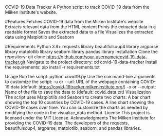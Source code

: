 COVID-19 Data Tracker
A Python script to track COVID-19 data from the Milken Institute's website.

#Features
Fetches COVID-19 data from the Milken Institute's website
Extracts relevant data from the HTML content
Prints the extracted data in a readable format
Saves the extracted data to a file
Visualizes the extracted data using Matplotlib and Seaborn

#Requirements
Python 3.8+
requests library
beautifulsoup4 library
argparse library
matplotlib library
seaborn library
pandas library
Installation
Clone the repository: git clone https://github.com/your-username/covid-19-data-tracker.git
Navigate to the project directory: cd covid-19-data-tracker
Install the requirements: pip install -r requirements.txt

Usage
Run the script: python covid19.py
Use the command-line arguments to customize the script:
-u or --url: URL of the webpage containing COVID-19 data (default: https://covid-19tracker.milkeninstitute.org/)
-o or --output: Name of the file to save the data to (default: covid_data.txt)
Visualization
The script uses Matplotlib and Seaborn to create two charts:
A bar chart showing the top 10 countries by COVID-19 cases.
A line chart showing the COVID-19 cases over time.
You can customize the charts as needed by modifying the code in the visualize_data method.
License
This project is licensed under the MIT License.
Acknowledgments
The Milken Institute for providing the COVID-19 data.
The developers of the requests, beautifulsoup4, argparse, matplotlib, seaborn, and pandas libraries.
